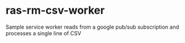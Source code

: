 # ras-rm-csv-worker

Sample service worker reads from a google pub/sub subscription and processes a single line of CSV
